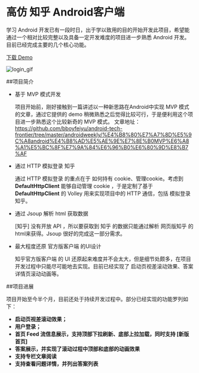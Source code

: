 # 高仿 知乎 Android客户端

学习 Android 开发已有一段时日，出于学以致用的目的开始开发此项目，希望能通过一个相对比较完整以及具备一定开发难度的项目进一步熟悉 Android 开发。
目前已经完成主要的几个核心功能。

[下载 Demo](https://github.com/zhanjiashu/ZhihuDemo/blob/master/com.jiashu.zhihudemo_v2.0.apk?raw=true)

![login_gif](http://7xilr7.com1.z0.glb.clouddn.com/zhihulogin.gif)


##项目简介

+ 基于 MVP 模式开发

	项目开始前，刚好接触到一篇讲述以一种新思路在Android中实现 MVP 模式的文章，通过它提供的 demo 稍微熟悉之后觉得比较可行，于是便利用这个项目进一步熟悉这个比较新奇的 MVP 模式。
	文章地址：
		https://github.com/bboyfeiyu/android-tech-frontier/tree/master/androidweekly/%E4%B8%80%E7%A7%8D%E5%9C%A8android%E4%B8%AD%E5%AE%9E%E7%8E%B0MVP%E6%A8%A1%E5%BC%8F%E7%9A%84%E6%96%B0%E6%80%9D%E8%B7%AF

+ 通过 HTTP 模拟登录 知乎

	通过 HTTP 模拟登录 的重点在于 如何持有 cookie、管理cookie。考虑到 **DefaultHttpClient** 能够自动管理 cookie ，于是定制了基于 **DefaultHttpClient** 的 Volley 用来实现项目中的 HTTP 通信，包括 模拟登录 知乎。

+ 通过 Jsoup 解析 html 获取数据

	[知乎] 没有开放 API ，所以要获取到 知乎 的数据只能通过解析 网页版知乎 的html来获得。Jsoup 很好的完成这一部分需求。

+ 最大程度还原 官方版客户端 的UI设计

	知乎官方版客户端 的 UI 还原起来难度并不会太大，但是细节处颇多，在项目开发过程中只能尽可能地去实现。目前已经实现了 启动页视差滚动效果、答案详情页滚动动画等。



##项目进展

项目开始至今半个月，目前还处于持续开发过程中。部分已经实现的功能罗列如下：

+ **启动页视差滚动效果；**
+ **用户登录；**
+ **首页 Feed 流信息展示，支持顶部下拉刷新、底部上拉加载，同时支持 [新版首页]**
+ **答案展示，并实现了滚动过程中顶部和底部的动画效果**
+ **支持专栏文章阅读**
+ **支持查看问题详情，并列出答案列表**

